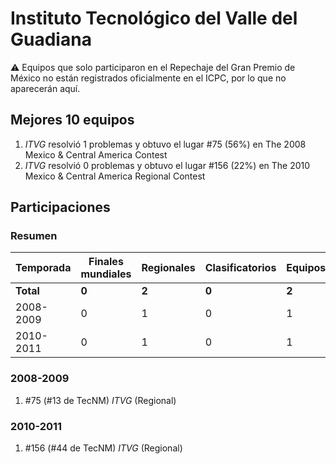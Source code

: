 # Instituto Tecnológico del Valle del Guadiana

:warning: Equipos que solo participaron en el Repechaje del Gran Premio de México no están registrados oficialmente en el ICPC, por lo que no aparecerán aquí.

## Mejores 10 equipos

1. _ITVG_ resolvió 1 problemas y obtuvo el lugar #75 (56%) en The 2008 Mexico & Central America Contest
1. _ITVG_ resolvió 0 problemas y obtuvo el lugar #156 (22%) en The 2010 Mexico & Central America Regional Contest

## Participaciones

### Resumen

| Temporada | Finales mundiales | Regionales | Clasificatorios | Equipos |
| --- | --- | --- | --- | --- |
| **Total** | **0** | **2** | **0** | **2** |
| 2008-2009 | 0 | 1 | 0 | 1 |
| 2010-2011 | 0 | 1 | 0 | 1 |

### 2008-2009

1. #75 (#13 de TecNM) _ITVG_ (Regional)

### 2010-2011

1. #156 (#44 de TecNM) _ITVG_ (Regional)



